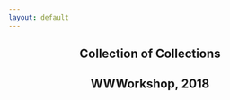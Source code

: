 ```yaml
---
layout: default
---
```


<article>
  <header class="vh-100 dt w-100">
    <div class="dtc v-mid cover ph3 ph4-m ph5-l">
      <h1 class="f2 f-subheadline-l measure lh-title fw9">Collection of Collections</h1>
      <h2 class="f6">WWWorkshop, 2018</h2>
    </div>
  </header>
</article>
